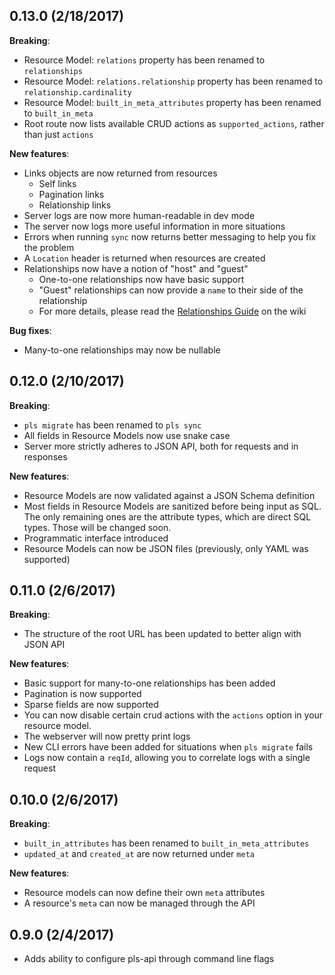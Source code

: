 ## 0.13.0 (2/18/2017)

**Breaking**:

- Resource Model: `relations` property has been renamed to `relationships`
- Resource Model: `relations.relationship` property has been renamed to `relationship.cardinality`
- Resource Model: `built_in_meta_attributes` property has been renamed to `built_in_meta`
- Root route now lists available CRUD actions as `supported_actions`, rather than just `actions`

**New features**:

- Links objects are now returned from resources
  - Self links
  - Pagination links
  - Relationship links
- Server logs are now more human-readable in dev mode
- The server now logs more useful information in more situations
- Errors when running `sync` now returns better messaging to help you fix the problem
- A `Location` header is returned when resources are created
- Relationships now have a notion of "host" and "guest"
  - One-to-one relationships now have basic support
  - "Guest" relationships can now provide a `name` to their side of the relationship
  - For more details, please read the [Relationships Guide](https://github.com/jmeas/api-pls/wiki/Relationships) on the wiki

**Bug fixes**:

- Many-to-one relationships may now be nullable

## 0.12.0 (2/10/2017)

**Breaking**:

- `pls migrate` has been renamed to `pls sync`
- All fields in Resource Models now use snake case
- Server more strictly adheres to JSON API, both for requests and in responses

**New features**:

- Resource Models are now validated against a JSON Schema definition
- Most fields in Resource Models are sanitized before being input as SQL. The
  only remaining ones are the attribute types, which are direct SQL types. Those
  will be changed soon.
- Programmatic interface introduced
- Resource Models can now be JSON files (previously, only YAML was supported)

## 0.11.0 (2/6/2017)

**Breaking**:

- The structure of the root URL has been updated to better align with JSON API

**New features**:

- Basic support for many-to-one relationships has been added
- Pagination is now supported
- Sparse fields are now supported
- You can now disable certain crud actions with the `actions` option in
  your resource model.
- The webserver will now pretty print logs
- New CLI errors have been added for situations when `pls migrate` fails
- Logs now contain a `reqId`, allowing you to correlate logs with a single
  request

## 0.10.0 (2/6/2017)

**Breaking**:

- `built_in_attributes` has been renamed to `built_in_meta_attributes`
- `updated_at` and `created_at` are now returned under `meta`

**New features**:

- Resource models can now define their own `meta` attributes
- A resource's `meta` can now be managed through the API

## 0.9.0 (2/4/2017)

- Adds ability to configure pls-api through command line flags
